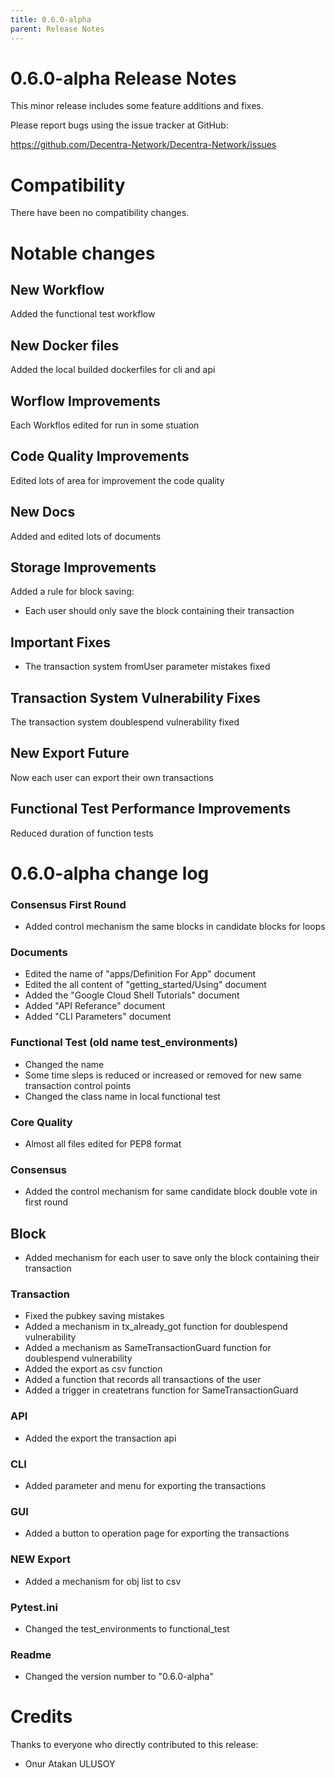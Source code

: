 ```yaml
---
title: 0.6.0-alpha
parent: Release Notes
---
```


0.6.0-alpha Release Notes
====================

This minor release includes some feature additions and fixes.

Please report bugs using the issue tracker at GitHub:

  <https://github.com/Decentra-Network/Decentra-Network/issues>

Compatibility
==============

There have been no compatibility changes.

Notable changes
===============

## New Workflow
Added the functional test workflow

## New Docker files
Added the local builded dockerfiles for cli and api

## Worflow Improvements
Each Workflos edited for run in some stuation

## Code Quality Improvements
Edited lots of area for improvement the code quality

## New Docs
Added and edited lots of documents

## Storage Improvements
Added a rule for block saving:
* Each user should only save the block containing their transaction

## Important Fixes
* The transaction system fromUser parameter mistakes fixed

## Transaction System Vulnerability Fixes
The transaction system doublespend vulnerability fixed

## New Export Future
Now each user can export their own transactions

## Functional Test Performance Improvements
Reduced duration of function tests

0.6.0-alpha change log
=================

### Consensus First Round
- Added control mechanism the same blocks in candidate blocks for loops

### Documents
- Edited the name of "apps/Definition For App" document
- Edited the all content of "getting_started/Using" document
- Added the "Google Cloud Shell Tutorials" document
- Added "API Referance" document
- Added "CLI Parameters" document

### Functional Test (old name test_environments)
- Changed the name
- Some time sleps is reduced or increased or removed for new same transaction control points
- Changed the class name in local functional test

### Core Quality
- Almost all files edited for PEP8 format

### Consensus
- Added the control mechanism for same candidate block double vote in first round

## Block
- Added mechanism for each user to save only the block containing their transaction

### Transaction
- Fixed the pubkey saving mistakes
- Added a mechanism in tx_already_got function for doublespend vulnerability
- Added a mechanism as SameTransactionGuard function for doublespend vulnerability
- Added the export as csv function
- Added a function that records all transactions of the user
- Added a trigger in createtrans function for SameTransactionGuard

### API
- Added the export the transaction api

### CLI
- Added parameter and menu for exporting the transactions

### GUI
- Added a button to operation page for exporting the transactions

### NEW Export
- Added a mechanism for obj list to csv

### Pytest.ini
- Changed the test_environments to functional_test

### Readme
- Changed the version number to "0.6.0-alpha"

Credits
=======

Thanks to everyone who directly contributed to this release:

- Onur Atakan ULUSOY
